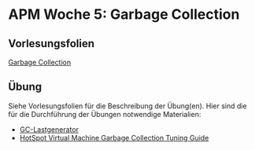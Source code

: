 # APM Woche 5: Garbage Collection

## Vorlesungsfolien

[Garbage Collection](w05_gc.pdf)


## Übung

Siehe Vorlesungsfolien für die Beschreibung der Übung(en). Hier sind
die für die Durchführung der Übungen notwendige Materialien:
- [GC-Lastgenerator](Test.java)
- [HotSpot Virtual Machine Garbage Collection Tuning Guide](JSGCT.pdf)
